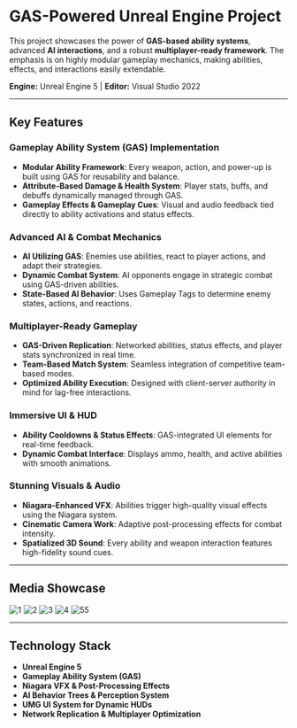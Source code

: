 # GAS-Powered Unreal Engine Project

This project showcases the power of **GAS-based ability systems**, advanced **AI interactions**, and a robust **multiplayer-ready framework**. The emphasis is on highly modular gameplay mechanics, making abilities, effects, and interactions easily extendable.

**Engine:** Unreal Engine 5 | **Editor:** Visual Studio 2022



---

## Key Features

### Gameplay Ability System (GAS) Implementation
- **Modular Ability Framework**: Every weapon, action, and power-up is built using GAS for reusability and balance.
- **Attribute-Based Damage & Health System**: Player stats, buffs, and debuffs dynamically managed through GAS.
- **Gameplay Effects & Gameplay Cues**: Visual and audio feedback tied directly to ability activations and status effects.

### Advanced AI & Combat Mechanics
- **AI Utilizing GAS**: Enemies use abilities, react to player actions, and adapt their strategies.
- **Dynamic Combat System**: AI opponents engage in strategic combat using GAS-driven abilities.
- **State-Based AI Behavior**: Uses Gameplay Tags to determine enemy states, actions, and reactions.

### Multiplayer-Ready Gameplay
- **GAS-Driven Replication**: Networked abilities, status effects, and player stats synchronized in real time.
- **Team-Based Match System**: Seamless integration of competitive team-based modes.
- **Optimized Ability Execution**: Designed with client-server authority in mind for lag-free interactions.

### Immersive UI & HUD
- **Ability Cooldowns & Status Effects**: GAS-integrated UI elements for real-time feedback.
- **Dynamic Combat Interface**: Displays ammo, health, and active abilities with smooth animations.

### Stunning Visuals & Audio
- **Niagara-Enhanced VFX**: Abilities trigger high-quality visual effects using the Niagara system.
- **Cinematic Camera Work**: Adaptive post-processing effects for combat intensity.
- **Spatialized 3D Sound**: Every ability and weapon interaction features high-fidelity sound cues.

---

## Media Showcase
![1](https://github.com/user-attachments/assets/af84435c-6cf0-40b7-bc20-e4b148642a0f)
![2](https://github.com/user-attachments/assets/de76a979-5ec3-4907-957e-01571159e31a)
![3](https://github.com/user-attachments/assets/ac81d018-ab9d-444a-a9f1-2beb1c65c984)
![4](https://github.com/user-attachments/assets/1310e392-5f33-445a-98a0-c304aa2b5d4d)
![55](https://github.com/user-attachments/assets/81a6c2e4-9132-4d07-8c4e-6ff19135f735)

---

## Technology Stack
- **Unreal Engine 5**
- **Gameplay Ability System (GAS)**
- **Niagara VFX & Post-Processing Effects**
- **AI Behavior Trees & Perception System**
- **UMG UI System for Dynamic HUDs**
- **Network Replication & Multiplayer Optimization**

